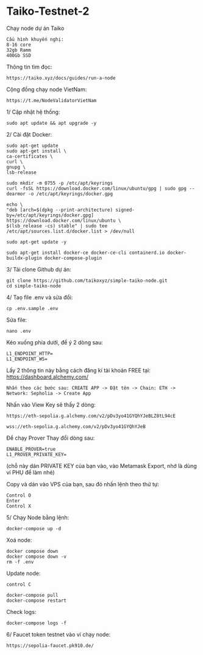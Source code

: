 # Taiko-Testnet-2

Chạy node dự án Taiko

    Cấu hình khuyến nghị:
    8-16 core
    32gb Ramm
    400Gb SSD
  
Thông tin tìm đọc:

    https://taiko.xyz/docs/guides/run-a-node
    
Cộng đồng chạy node VietNam:

    https://t.me/NodeValidatorVietNam
    
1/ Cập nhật hệ thống:

    sudo apt update && apt upgrade -y
    
2/ Cài đặt Docker:

    sudo apt-get update
    sudo apt-get install \
    ca-certificates \
    curl \
    gnupg \
    lsb-release
    
    sudo mkdir -m 0755 -p /etc/apt/keyrings
    curl -fsSL https://download.docker.com/linux/ubuntu/gpg | sudo gpg --dearmor -o /etc/apt/keyrings/docker.gpg

    echo \
    "deb [arch=$(dpkg --print-architecture) signed-by=/etc/apt/keyrings/docker.gpg] https://download.docker.com/linux/ubuntu \
    $(lsb_release -cs) stable" | sudo tee /etc/apt/sources.list.d/docker.list > /dev/null
  
    sudo apt-get update -y
    
    sudo apt-get install docker-ce docker-ce-cli containerd.io docker-buildx-plugin docker-compose-plugin
    
3/ Tải clone Github dự án:

    git clone https://github.com/taikoxyz/simple-taiko-node.git
    cd simple-taiko-node
    
 4/ Taọ file .env và sửa đổi:
 
    cp .env.sample .env
    
 Sửa file:
 
    nano .env
    
 Kéo xuống phía dưới, để ý 2 dòng sau:
 
    L1_ENDPOINT_HTTP=
    L1_ENDPOINT_WS=
    
Lấy 2 thông tin này bằng cách đăng kí tài khoản FREE tại: https://dashboard.alchemy.com/
 
    Nhấn theo các bước sau: CREATE APP -> Đặt tên -> Chain: ETH -> Network: Sepholia -> Create App
    
Nhấn vào View Key sẽ thấy 2 dòng:

    https://eth-sepolia.g.alchemy.com/v2/pDv3yo41GYQhYJeBLZ8tL94cE
    
    wss://eth-sepolia.g.alchemy.com/v2/pDv3yo41GYQhYJeB
    
Để chạy Prover
Thay đổi dòng sau:
    
    ENABLE_PROVER=true
    L1_PROVER_PRIVATE_KEY=
    
(chỗ này dán PRIVATE KEY của bạn vào, vào Metamask Export, nhớ là dùng ví PHỤ để làm nhé)
    
    
Copy và dán vào VPS của bạn, sau đó nhấn lệnh theo thứ tự:

    Control O
    Enter
    Control X
    
5/ Chạy Node bằng lệnh:

    docker-compose up -d
    
 Xoá node:
 
    docker compose down
    docker compose down -v
    rm -f .env
    
 Update node:
 
    control C
    
    docker-compose pull
    docker-compose restart
    
 Check logs:
 
    docker-compose logs -f
    
6/ Faucet token testnet vào ví chạy node:

    https://sepolia-faucet.pk910.de/
    
